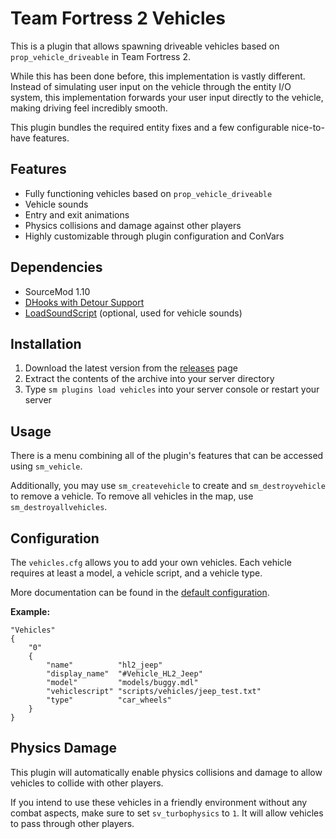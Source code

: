 # Team Fortress 2 Vehicles
This is a plugin that allows spawning driveable vehicles based on `prop_vehicle_driveable` in Team Fortress 2.

While this has been done before, this implementation is vastly different.
Instead of simulating user input on the vehicle through the entity I/O system, this implementation forwards your user input directly to the vehicle, making driving feel incredibly smooth.

This plugin bundles the required entity fixes and a few configurable nice-to-have features.

## Features
* Fully functioning vehicles based on `prop_vehicle_driveable`
* Vehicle sounds
* Entry and exit animations
* Physics collisions and damage against other players
* Highly customizable through plugin configuration and ConVars

## Dependencies
* SourceMod 1.10
* [DHooks with Detour Support](https://forums.alliedmods.net/showpost.php?p=2588686&postcount=589)
* [LoadSoundScript](https://github.com/haxtonsale/LoadSoundScript) (optional, used for vehicle sounds)

## Installation
1. Download the latest version from the [releases](https://github.com/Mikusch/tf-vehicles/releases) page
2. Extract the contents of the archive into your server directory
3. Type `sm plugins load vehicles` into your server console or restart your server

## Usage
There is a menu combining all of the plugin's features that can be accessed using `sm_vehicle`.

Additionally, you may use `sm_createvehicle` to create and `sm_destroyvehicle` to remove a vehicle. To remove all vehicles in the map, use `sm_destroyallvehicles`.

## Configuration
The `vehicles.cfg` allows you to add your own vehicles. Each vehicle requires at least a model, a vehicle script, and a vehicle type.

More documentation can be found in the [default configuration](/addons/sourcemod/configs/vehicles/vehicles.cfg).

**Example:**
```
"Vehicles"
{
	"0"
	{
		"name"			"hl2_jeep"
		"display_name"	"#Vehicle_HL2_Jeep"
		"model"			"models/buggy.mdl"
		"vehiclescript"	"scripts/vehicles/jeep_test.txt"
		"type"			"car_wheels"
	}
}
```

## Physics Damage
This plugin will automatically enable physics collisions and damage to allow vehicles to collide with other players.

If you intend to use these vehicles in a friendly environment without any combat aspects, make sure to set `sv_turbophysics` to `1`. It will allow vehicles to pass through other players.
